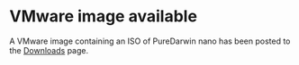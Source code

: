 VMware image available
======================
A VMware image containing an ISO of PureDarwin nano has been posted to the [Downloads](../downloads.html) page.
